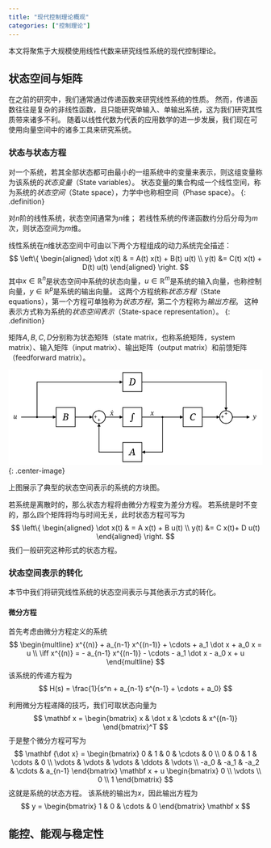 ```yaml
---
title: "现代控制理论概观"
categories: ["控制理论"]
---
```


本文将聚焦于大规模使用线性代数来研究线性系统的现代控制理论。

## 状态空间与矩阵

在之前的研究中，我们通常通过传递函数来研究线性系统的性质。
然而，传递函数往往是复杂的非线性函数，且只能研究单输入、单输出系统，这为我们研究其性质带来诸多不利。
随着以线性代数为代表的应用数学的进一步发展，我们现在可使用向量空间中的诸多工具来研究系统。

### 状态与状态方程

对一个系统，若其全部状态都可由最小的一组系统中的变量来表示，则这组变量称为该系统的*状态变量*（State variables）。
状态变量的集合构成一个线性空间，称为系统的*状态空间*（State space），力学中也称相空间（Phase space）。
{: .definition}

对$n$阶的线性系统，状态空间通常为$n$维；
若线性系统的传递函数约分后分母为$m$次，则状态空间为$m$维。

线性系统在$n$维状态空间中可由以下两个方程组成的动力系统完全描述：
$$
\left\{
\begin{aligned}
\dot x(t) & = A(t) x(t) + B(t) u(t) \\
y(t) &= C(t) x(t) + D(t) u(t)
\end{aligned}
\right.
$$
其中$x \in \mathbb R^n$是状态空间中系统的状态向量，$u \in \mathbb R^m$是系统的输入向量，也称控制向量，$y \in \mathbb R^p$是系统的输出向量。
这两个方程统称*状态方程*（State equations），第一个方程可单独称为*状态方程*，第二个方程称为*输出方程*。
这种表示方式称为系统的*状态空间表示*（State-space representation）。
{: .definition}

矩阵$A,B,C,D$分别称为状态矩阵（state matrix，也称系统矩阵，system matrix）、输入矩阵（input matrix）、输出矩阵（output matrix）和前馈矩阵（feedforward matrix）。

![](/assets/system/Typical_State_Space_model.svg){: .center-image}

上图展示了典型的状态空间表示的系统的方块图。

若系统是离散时的，那么状态方程将由微分方程变为差分方程。
若系统是时不变的，那么四个矩阵将均与时间无关，此时状态方程可写为
$$
\left\{
\begin{aligned}
\dot x(t) & = A x(t) + B u(t) \\
y(t) &= C x(t)+ D u(t)
\end{aligned}
\right.
$$
我们一般研究这种形式的状态方程。

### 状态空间表示的转化

本节中我们将研究线性系统的状态空间表示与其他表示方式的转化。

#### 微分方程

首先考虑由微分方程定义的系统
$$
\begin{multline}
x^{(n)} + a_{n-1} x^{(n-1)} + \cdots + a_1 \dot x + a_0 x = u \\
\iff x^{(n)} = - a_{n-1} x^{(n-1)} - \cdots - a_1 \dot x - a_0 x + u
\end{multline}
$$
该系统的传递方程为
$$
H(s) = \frac{1}{s^n + a_{n-1} s^{n-1} + \cdots + a_0}
$$

利用微分方程递降的技巧，我们可取状态向量为
$$
\mathbf x = \begin{bmatrix}
x & \dot x & \cdots & x^{(n-1)}
\end{bmatrix}^T
$$
于是整个微分方程可写为
$$
\mathbf {\dot x} = \begin{bmatrix}
0 & 1 & 0 & \cdots & 0 \\
0 & 0 & 1 & \cdots & 0 \\
\vdots & \vdots & \vdots & \ddots & \vdots \\
-a_0 & -a_1 & -a_2 & \cdots & a_{n-1}
\end{bmatrix} \mathbf x + u \begin{bmatrix} 0 \\ \vdots \\ 0 \\ 1 \end{bmatrix}
$$
这就是系统的状态方程。
该系统的输出为$x$，因此输出方程为
$$
y = \begin{bmatrix} 1 & 0 & \cdots & 0 \end{bmatrix} \mathbf x
$$

## 能控、能观与稳定性
